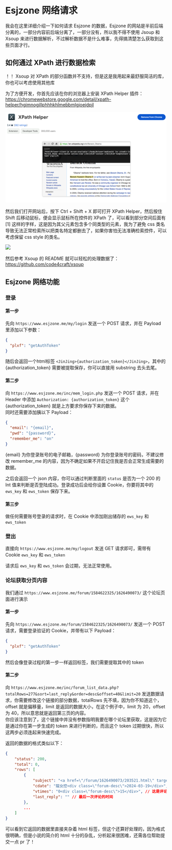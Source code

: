 # Esjzone 网络请求
我会在这里详细介绍一下如何请求 Esjzone 的数据，Esjzone 的网站是半前后端分离的，一部分内容前后端分离了，一部分没有，所以我不得不使用 Jsoup 和 Xsoup 来进行数据解析，不过解析数据不是什么难事，先得搞清楚怎么获取到这些页面才行。

## 如何通过 XPath 进行数据检索
！！ Xsoup 对 XPath 的部分函数并不支持，但是这是我用起来最舒服简洁的库，你也可以考虑使用其他库

为了方便开发，你首先应该在你的浏览器上安装 XPath Helper 插件：https://chromewebstore.google.com/detail/xpath-helper/hgimnogjllphhhkhlmebbmlgjoejdpjl

![](./screenshots/docs/1.png)

然后我们打开网站后，按下 Ctrl + Shift + X 即可打开 XPath Helper，然后按住 Shift 后移动鼠标，便会显示鼠标所在控件的 XPath 了，可以看到部分空间后面有 \[1] 这样的字样，这是因为其父元素包含多个同类型的元素，我为了避免 css 类名导致无法正常检索所以把类名特定都删去了，如果你害怕无法准确检索控件，可以考虑保留 css style 的类名。

![](./screenshots/docs/2.png)

然后参考 Xsoup 的 README 就可以轻松的处理数据了：https://github.com/code4craft/xsoup

## Esjzone 网络功能

### 登录
#### 第一步
先向 `https://www.esjzone.me/my/login` 发送一个 POST 请求，并在 Payload 里添加以下参数：
```json
{
  "plxf": "getAuthToken"
}
```
随后会返回一个html标签 `<JinJing>{authorization_token}</JinJing>`，其中的 {authorization_token} 需要被提取保存，你可以直接用 substring 去头去尾。

#### 第二步
向 `https://www.esjzone.me/inc/mem_login.php` 发送一个 POST 请求，并在 Header 中添加 `Authorization: {authorization_token}` 这个 {authorization_token} 就是上方要求你保存下来的数据。 \
同时还需要添加胰以下 Payload：
```json
{ 
  "email": "{email}",
  "pwd": "{password}",
  "remember_me": "on"
}
```
{email} 为你登录账号的电子邮箱，{password} 为你登录账号的密码，不建议修改 remember_me 的内容，因为不确定如果不开启记住我是否会正常生成需要的数据。

之后会返回一个 json 内容，你可以通过判断里面的 `status` 是否为一个 200 的 Int 值来判断是否登陆成功。登录成功后会给你设置 Cookie，你要将其中的 `ews_key` 和 `ews_token` 保存下来。

#### 第三步
做任何需要账号登录的请求时，在 Cookie 中添加刚出储存的 `ews_key` 和 `ews_token`

### 登出
直接向 `https://www.esjzone.me/my/logout` 发送 GET 请求即可，需带有 Cookie `ews_key` 和 `ews_token`

请求后 `ews_key` 和 `ews_token` 会过期，无法正常使用。

### 论坛获取分页内容
我们通过 `https://www.esjzone.me/forum/1584622325/1626490073/` 这个论坛页面进行演示

#### 第一步
先向 `https://www.esjzone.me/forum/1584622325/1626490073/` 发送一个 POST 请求，需要登录验证的 Cookie，并带有以下 Payload：
```json
{
  "plxf": "getAuthToken"
}
```
然后会像登录过程的第一步一样返回标签，我们需要提取其中的 token

#### 第二步
向 `https://www.esjzone.me/inc/forum_list_data.php?totalRows=277&sort=last_reply&order=desc&offset=40&limit=20` 发送数据请求，你需要修改这个链接的部分数据，totalRows 先不填，因为你不知道这个，offset 就是偏移量，limit 是返回的数据大小，在这个例子中，limit 为 20，offset 为 40，所以意思就是返回第三页的内容。 \
你应该注意到了，这个链接中并没有参数指明我要在哪个论坛里获取，这是因为它是通过你在第一步生成的 token 来进行判断的，而且这个 token 过期很快，所以这两步必须连起来快速完成。

返回的数据的格式类似以下：
```json
{
	"status": 200,
	"total": 0,
	"rows": [
		{
			"subject": "<a href=\"/forum/1626490073/203521.html\" target=\"_blank\">第一步</a>", // 这是标题
			"cdate": "龍女控<div class=\"forum-desc\">2024-03-19</div>", // 这是创建日期和创建者
			"vtimes": "0<div class=\"forum-desc\">15</div>", // 这是评论的数量和观看的数量
			"last_reply": "" // 最后一次评论的时间
		},
		...
	]
}
```
可以看到它返回的数据里直接夹杂着 html 标签，但这个还算好处理的，因为格式很明确，但是小说的简介的 html 十分的杂乱，分析起来很困难，还需各位帮助提交一点 pr 了！